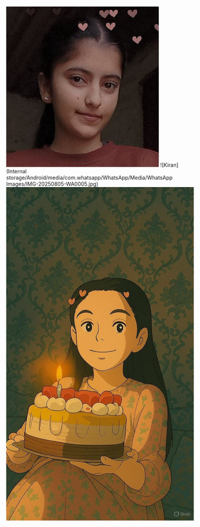![kiran](https://github.com/kirandeepkaurkiran64-sys/image/blob/main/kirandeep%20kaur.jpeg)
![Kiran](Internal storage/Android/media/com.whatsapp/WhatsApp/Media/WhatsApp Images/IMG-20250805-WA0005.jpg)
![kiran](image.jpg)
